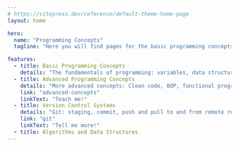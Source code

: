```yaml
---
# https://vitepress.dev/reference/default-theme-home-page
layout: home

hero:
  name: "Programming Concepts"
  tagline: "Here you will find pages for the basic programming concepts from variables, types through program flow to OOP and functional programming with some examples of their implementation in various languages I am more or less familiar with (UNDER CONSTRUCTION)"

features:
  - title: Basic Programming Concepts
    details: "The fundamentals of programming: variables, data structures, program flow, I/O operations, debugging, error handling"
  - title: Advanced Programming Concepts
    details: "More advanced concepts: Clean code, OOP, functional programming, concurrency and parallelism, programming paradigms"
    link: "advanced-concepts"
    linkText: "Teach me!"
  - title: Version Control Systems
    details: "Git: staging, commit, push and pull to and from remote repositories, create and merge branches, etc."
    link: "git"
    linkText: "Tell me more!"
  - title: Algorithms and Data Structures
---
```

